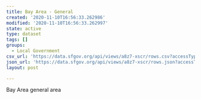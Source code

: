 ```yaml
---
title: Bay Area - General
created: '2020-11-10T16:56:33.262986'
modified: '2020-11-10T16:56:33.262997'
state: active
type: dataset
tags: []
groups:
  - Local Government
csv_url: 'https://data.sfgov.org/api/views/a8z7-xscr/rows.csv?accessType=DOWNLOAD'
json_url: 'https://data.sfgov.org/api/views/a8z7-xscr/rows.json?accessType=DOWNLOAD'
layout: post

---
```

Bay Area general area
